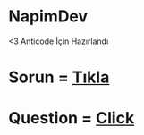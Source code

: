 # NapimDev

<3 Anticode İçin Hazırlandı

# Sorun = [Tıkla](https://discord.com/channels/@me/815129808680910848)

# Question = [Click](https://discord.com/channels/@me/815129808680910848)
